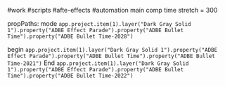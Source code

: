 #work #scripts #afte-effects #automation
main comp
time stretch = 300

propPaths:
mode 
	`app.project.item(1).layer("Dark Gray Solid 1").property("ADBE Effect Parade").property("ADBE Bullet Time").property("ADBE Bullet Time-2028")`
	
begin
	`app.project.item(1).layer("Dark Gray Solid 1").property("ADBE Effect Parade").property("ADBE Bullet Time").property("ADBE Bullet Time-2021")`
End
	`app.project.item(1).layer("Dark Gray Solid 1").property("ADBE Effect Parade").property("ADBE Bullet Time").property("ADBE Bullet Time-2022")`